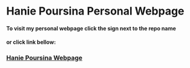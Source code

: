 # Hanie Poursina Personal Webpage

#### To visit my personal webpage click the sign next to the repo name
#### or click link bellow:
### [Hanie Poursina Webpage](https://haniepoursina.github.io/)
